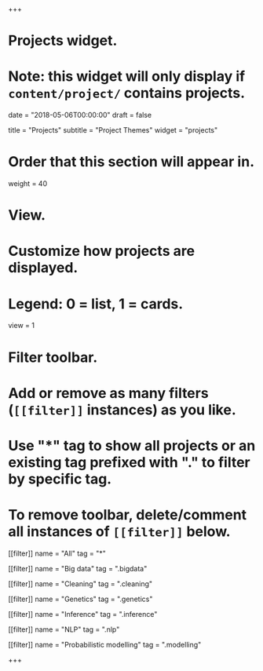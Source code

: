 +++
# Projects widget.
# Note: this widget will only display if `content/project/` contains projects.

date = "2018-05-06T00:00:00"
draft = false

title = "Projects"
subtitle = "Project Themes"
widget = "projects"

# Order that this section will appear in.
weight = 40

# View.
# Customize how projects are displayed.
# Legend: 0 = list, 1 = cards.
view = 1

# Filter toolbar.
# Add or remove as many filters (`[[filter]]` instances) as you like.
# Use "*" tag to show all projects or an existing tag prefixed with "." to filter by specific tag.
# To remove toolbar, delete/comment all instances of `[[filter]]` below.
[[filter]]
  name = "All"
  tag = "*"
  
[[filter]]
  name = "Big data"
  tag = ".bigdata"

[[filter]]
  name = "Cleaning"
  tag = ".cleaning"

[[filter]]
  name = "Genetics"
  tag = ".genetics"

[[filter]]
  name = "Inference"
  tag = ".inference"

[[filter]]
  name = "NLP"
  tag = ".nlp"

[[filter]]
  name = "Probabilistic modelling"
  tag = ".modelling"

+++

